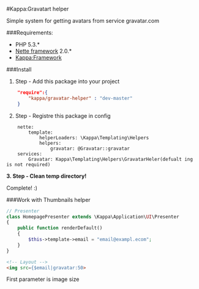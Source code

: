 #Kappa:Gravatart helper

Simple system for getting avatars from service gravatar.com

###Requirements:
- PHP 5.3.*
- [Nette framework](http://nette.org/) 2.0.*
- [Kappa:Framework](https://github.com/Kappa-org/Framework)

###Install

1. Step - Add this package into your project
```json
	"require":{
		"kappa/gravatar-helper" : "dev-master"
	}
```

2. Step - Registre this package in config
```neon
	nette:
		template:
			helperLoaders: \Kappa\Templating\Helpers
			helpers:
				gravatar: @Gravatar::gravatar
	services:
		Gravatar: Kappa\Templating\Helpers\GravatarHeler(defualt ing is not required)
```

**3. Step - Clean temp directory!**

Complete! :)

###Work with Thumbnails helper
```php
// Presenter
class HomepagePresenter extends \Kappa\Application\UI\Presenter
{
	public function renderDefault()
	{
		$this->template->email = "email@exampl.ecom";
	}
}
```
```html
<!-- Layout -->
<img src={$email|gravatar:50>
```
First parameter is image size
